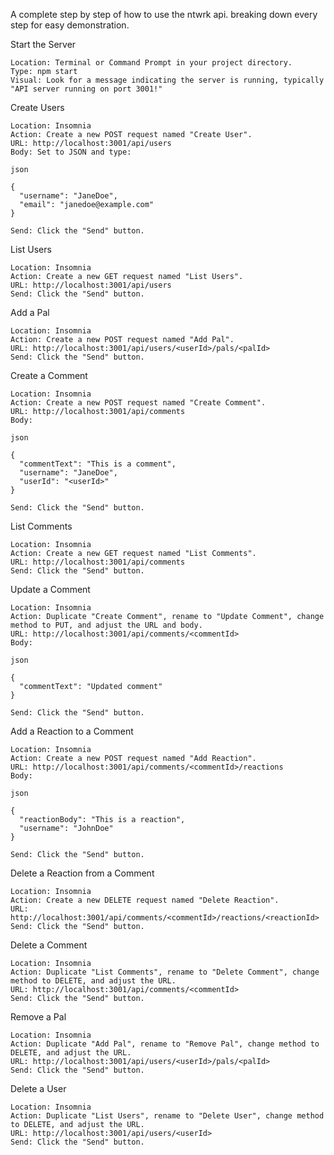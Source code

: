 A complete step by step of how to use the ntwrk api. breaking down every step for easy demonstration.

Start the Server

    Location: Terminal or Command Prompt in your project directory.
    Type: npm start
    Visual: Look for a message indicating the server is running, typically "API server running on port 3001!"

Create Users

    Location: Insomnia
    Action: Create a new POST request named "Create User".
    URL: http://localhost:3001/api/users
    Body: Set to JSON and type:

    json

    {
      "username": "JaneDoe",
      "email": "janedoe@example.com"
    }

    Send: Click the "Send" button.

List Users

    Location: Insomnia
    Action: Create a new GET request named "List Users".
    URL: http://localhost:3001/api/users
    Send: Click the "Send" button.

Add a Pal

    Location: Insomnia
    Action: Create a new POST request named "Add Pal".
    URL: http://localhost:3001/api/users/<userId>/pals/<palId>
    Send: Click the "Send" button.

Create a Comment

    Location: Insomnia
    Action: Create a new POST request named "Create Comment".
    URL: http://localhost:3001/api/comments
    Body:

    json

    {
      "commentText": "This is a comment",
      "username": "JaneDoe",
      "userId": "<userId>"
    }

    Send: Click the "Send" button.

List Comments

    Location: Insomnia
    Action: Create a new GET request named "List Comments".
    URL: http://localhost:3001/api/comments
    Send: Click the "Send" button.

Update a Comment

    Location: Insomnia
    Action: Duplicate "Create Comment", rename to "Update Comment", change method to PUT, and adjust the URL and body.
    URL: http://localhost:3001/api/comments/<commentId>
    Body:

    json

    {
      "commentText": "Updated comment"
    }

    Send: Click the "Send" button.

Add a Reaction to a Comment

    Location: Insomnia
    Action: Create a new POST request named "Add Reaction".
    URL: http://localhost:3001/api/comments/<commentId>/reactions
    Body:

    json

    {
      "reactionBody": "This is a reaction",
      "username": "JohnDoe"
    }

    Send: Click the "Send" button.

Delete a Reaction from a Comment

    Location: Insomnia
    Action: Create a new DELETE request named "Delete Reaction".
    URL: http://localhost:3001/api/comments/<commentId>/reactions/<reactionId>
    Send: Click the "Send" button.

Delete a Comment

    Location: Insomnia
    Action: Duplicate "List Comments", rename to "Delete Comment", change method to DELETE, and adjust the URL.
    URL: http://localhost:3001/api/comments/<commentId>
    Send: Click the "Send" button.

Remove a Pal

    Location: Insomnia
    Action: Duplicate "Add Pal", rename to "Remove Pal", change method to DELETE, and adjust the URL.
    URL: http://localhost:3001/api/users/<userId>/pals/<palId>
    Send: Click the "Send" button.

Delete a User

    Location: Insomnia
    Action: Duplicate "List Users", rename to "Delete User", change method to DELETE, and adjust the URL.
    URL: http://localhost:3001/api/users/<userId>
    Send: Click the "Send" button.
